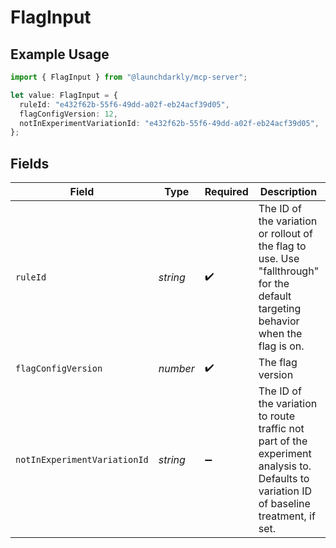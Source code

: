 # FlagInput

## Example Usage

```typescript
import { FlagInput } from "@launchdarkly/mcp-server";

let value: FlagInput = {
  ruleId: "e432f62b-55f6-49dd-a02f-eb24acf39d05",
  flagConfigVersion: 12,
  notInExperimentVariationId: "e432f62b-55f6-49dd-a02f-eb24acf39d05",
};
```

## Fields

| Field                                                                                                                                    | Type                                                                                                                                     | Required                                                                                                                                 | Description                                                                                                                              | Example                                                                                                                                  |
| ---------------------------------------------------------------------------------------------------------------------------------------- | ---------------------------------------------------------------------------------------------------------------------------------------- | ---------------------------------------------------------------------------------------------------------------------------------------- | ---------------------------------------------------------------------------------------------------------------------------------------- | ---------------------------------------------------------------------------------------------------------------------------------------- |
| `ruleId`                                                                                                                                 | *string*                                                                                                                                 | :heavy_check_mark:                                                                                                                       | The ID of the variation or rollout of the flag to use. Use "fallthrough" for the default targeting behavior when the flag is on.         | e432f62b-55f6-49dd-a02f-eb24acf39d05                                                                                                     |
| `flagConfigVersion`                                                                                                                      | *number*                                                                                                                                 | :heavy_check_mark:                                                                                                                       | The flag version                                                                                                                         | 12                                                                                                                                       |
| `notInExperimentVariationId`                                                                                                             | *string*                                                                                                                                 | :heavy_minus_sign:                                                                                                                       | The ID of the variation to route traffic not part of the experiment analysis to. Defaults to variation ID of baseline treatment, if set. | e432f62b-55f6-49dd-a02f-eb24acf39d05                                                                                                     |